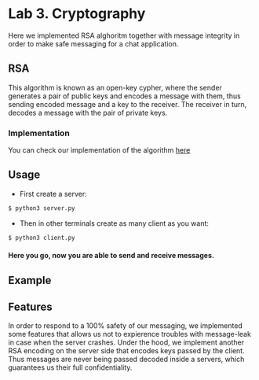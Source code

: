 # Lab 3. Cryptography
Here we implemented RSA alghoritm together with message integrity in order to make safe messaging for a chat application.

## RSA
This algorithm is known as an open-key cypher, where the sender generates a pair of public keys and encodes a message with them, thus sending encoded message and a key to the receiver. The receiver in turn, decodes a message with the pair of private keys.

### Implementation
You can check our implementation of the algorithm [here](../main/rsa.py)


## Usage
- First create a server:
```bash
$ python3 server.py
```

- Then in other terminals create as many client as you want:
```bash
$ python3 client.py
```
#### Here you go, now you are able to send and receive messages. 

## Example

## Features
In order to respond to a 100% safety of our messaging, we implemented some features that allows us not to expierence troubles with message-leak in case when the server crashes. Under the hood, we implement another RSA encoding on the server side that encodes keys passed by the client. Thus messages are never being passed decoded inside a servers, which guarantees us their full confidentiality. 
